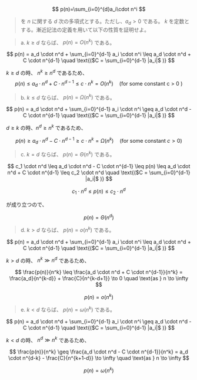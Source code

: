 <!--
<script type="text/javascript" async
  src="https://cdnjs.cloudflare.com/ajax/libs/mathjax/2.7.7/MathJax.js?config=TeX-MML-AM_CHTML">
</script>
-->

$$
p(n)=\sum_{i=0}^{d}a_i\cdot n^i
$$ 

>を $n$ に関する $d$ 次の多項式とする。ただし、$a_d>0$ である。 $k$ を定数とする。漸近記法の定義を用いて以下の性質を証明せよ。

>a. $k\geq d$ ならば、 $p(n)=O(n^k)$ である。

$$
p(n) = a_d \cdot n^d + \sum_{i=0}^{d-1} a_i \cdot n^i \leq a_d \cdot n^d + C \cdot n^{d-1} \quad \text{($C = \sum_{i=0}^{d-1} |a_i|$ )}
$$

$k\geq d$ の時、 $n^k \geq n^d$ であるため、
$$
p(n) \leq a_d \cdot n^d + C \cdot n^{d-1} \leq c \cdot n^k =O(n^k)\quad \text{(for some constant  c > 0 )}
$$

>b. $k\leq d$ ならば、 $p(n)=\Omega(n^k)$ である。

$$
p(n) = a_d \cdot n^d + \sum_{i=0}^{d-1} a_i \cdot n^i \geq a_d \cdot n^d - C \cdot n^{d-1} \quad \text{($C = \sum_{i=0}^{d-1} |a_i|$ )}
$$

$d \geq k$ の時、$n^d \geq n^k$ であるため、

$$
p(n) \geq a_d \cdot n^d - C \cdot n^{d-1} \geq c \cdot n^k = \Omega(n^k)\quad \text{(for some constant } c > 0)
$$

>c. $k=d$ ならば、 $p(n)=\Theta(n^k)$ である。

$$
c_1 \cdot n^d \leq a_d \cdot n^d - C \cdot n^{d-1} \leq p(n) \leq a_d \cdot n^d + C \cdot n^{d-1} \leq c_2 \cdot n^d \quad \text{($C = \sum_{i=0}^{d-1} |a_i|$ )}
$$

$$
c_1 \cdot n^d \leq p(n) \leq c_2 \cdot n^d
$$

が成り立つので、  

$$
p(n) = \Theta(n^d)
$$

>d. $k>d$ ならば、 $p(n)=o(n^k)$ である。

$$
p(n) = a_d \cdot n^d + \sum_{i=0}^{d-1} a_i \cdot n^i \leq a_d \cdot n^d + C \cdot n^{d-1} \quad \text{($C = \sum_{i=0}^{d-1} |a_i|$ )}
$$

$k > d$ の時、 $n^k \gg n^d$ であるため、

$$
\frac{p(n)}{n^k} \leq \frac{a_d \cdot n^d + C \cdot n^{d-1}}{n^k} = \frac{a_d}{n^{k-d}} + \frac{C}{n^{k-d+1}} \to 0 \quad \text{as } n \to \infty
$$

$$
p(n) = o(n^k)
$$

>e. $k<d$ ならば、 $p(n)=\omega(n^k)$ である。

$$
p(n) = a_d \cdot n^d + \sum_{i=0}^{d-1} a_i \cdot n^i \geq a_d \cdot n^d - C \cdot n^{d-1} \quad \text{($C = \sum_{i=0}^{d-1} |a_i|$ )}
$$

$k < d$ の時、 $n^d \gg n^k$ であるため、

$$
\frac{p(n)}{n^k} \geq \frac{a_d \cdot n^d - C \cdot n^{d-1}}{n^k} = a_d \cdot n^{d-k} - \frac{C}{n^{k+1-d}} \to \infty \quad \text{as } n \to \infty
$$

$$
p(n) = \omega(n^k)
$$
